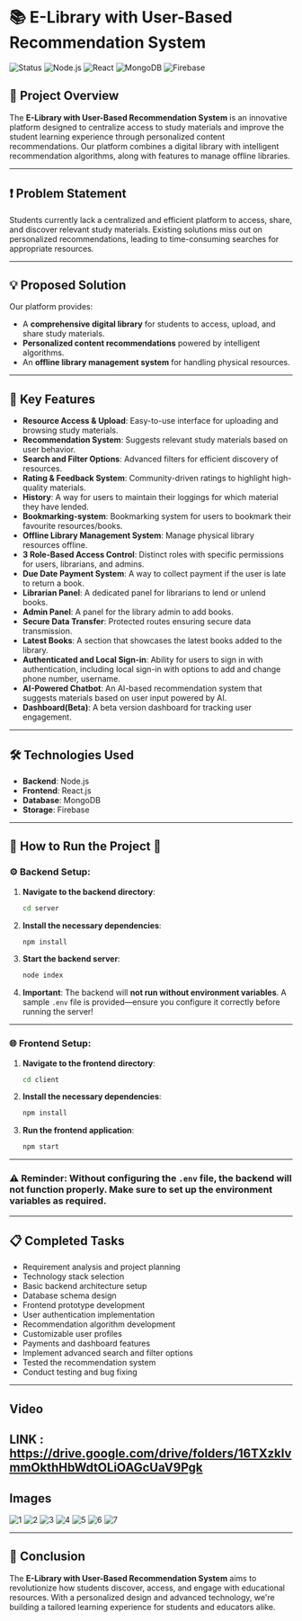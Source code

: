 # 📚 E-Library with User-Based Recommendation System

![Status](https://img.shields.io/badge/Status-In%20Progress-blue?style=flat)
![Node.js](https://img.shields.io/badge/Backend-Node.js-green?style=flat&logo=node.js)
![React](https://img.shields.io/badge/Frontend-React.js-blue?style=flat&logo=react)
![MongoDB](https://img.shields.io/badge/Database-MongoDB-green?style=flat&logo=mongodb)
![Firebase](https://img.shields.io/badge/Storage-Firebase-orange?style=flat&logo=firebase)

## 🚀 Project Overview

The **E-Library with User-Based Recommendation System** is an innovative platform designed to centralize access to study materials and improve the student learning experience through personalized content recommendations. Our platform combines a digital library with intelligent recommendation algorithms, along with features to manage offline libraries.

---

## ❗ Problem Statement

Students currently lack a centralized and efficient platform to access, share, and discover relevant study materials. Existing solutions miss out on personalized recommendations, leading to time-consuming searches for appropriate resources.

---

## 💡 Proposed Solution

Our platform provides:
- A **comprehensive digital library** for students to access, upload, and share study materials.
- **Personalized content recommendations** powered by intelligent algorithms.
- An **offline library management system** for handling physical resources.

---

## 🌟 Key Features

- **Resource Access & Upload**: Easy-to-use interface for uploading and browsing study materials.
- **Recommendation System**: Suggests relevant study materials based on user behavior.
- **Search and Filter Options**: Advanced filters for efficient discovery of resources.
- **Rating & Feedback System**: Community-driven ratings to highlight high-quality materials.
- **History**: A way for users to maintain their loggings for which material they have lended.
- **Bookmarking-system**: Bookmarking system for users to bookmark their favourite resources/books.
- **Offline Library Management System**: Manage physical library resources offline.
- **3 Role-Based Access Control**: Distinct roles with specific permissions for users, librarians, and admins.
- **Due Date Payment System**: A way to collect payment if the user is late to return a book.
- **Librarian Panel**: A dedicated panel for librarians to lend or unlend books.
- **Admin Panel**: A panel for the library admin to add books.
- **Secure Data Transfer**: Protected routes ensuring secure data transmission.
- **Latest Books**: A section that showcases the latest books added to the library.
- **Authenticated and Local Sign-in**: Ability for users to sign in with authentication, including local sign-in with options to add and change phone number, username.
- **AI-Powered Chatbot**: An AI-based recommendation system that suggests materials based on user input powered by AI.
- **Dashboard(Beta)**: A beta version dashboard for tracking user engagement.

---

## 🛠️ Technologies Used

- **Backend**: Node.js
- **Frontend**: React.js
- **Database**: MongoDB
- **Storage**: Firebase

---

## 🚨 **How to Run the Project** 🚨

### ⚙️ **Backend Setup**:

1. **Navigate to the backend directory**:
   ```bash
   cd server
   ```
2. **Install the necessary dependencies**:
   ```bash
   npm install
   ```
3. **Start the backend server**:
   ```bash
   node index
   ```
4. **Important**: The backend will **not run without environment variables**. A sample `.env` file is provided—ensure you configure it correctly before running the server!

---

### 🌐 **Frontend Setup**:

1. **Navigate to the frontend directory**:
   ```bash
   cd client
   ```
2. **Install the necessary dependencies**:
   ```bash
   npm install
   ```
3. **Run the frontend application**:
   ```bash
   npm start
   ```

---

### ⚠️ **Reminder**: Without configuring the `.env` file, the backend will **not function** properly. Make sure to set up the environment variables as required.

---

## 📋 Completed Tasks

- Requirement analysis and project planning
- Technology stack selection
- Basic backend architecture setup
- Database schema design
- Frontend prototype development
- User authentication implementation
- Recommendation algorithm development
- Customizable user profiles
- Payments and dashboard features
- Implement advanced search and filter options
- Tested the recommendation system
- Conduct testing and bug fixing

---
## Video
LINK : https://drive.google.com/drive/folders/16TXzkIvmmOkthHbWdtOLiOAGcUaV9Pgk
---
## Images
![1](https://firebasestorage.googleapis.com/v0/b/tictechtoe-bb576.appspot.com/o/Screenshot-2024-09-29-at-3.11.21-PM.avif?alt=media&token=70312fee-d8b4-4d7b-9c38-52183d7e0049)
![2](https://firebasestorage.googleapis.com/v0/b/tictechtoe-bb576.appspot.com/o/Screenshot%202024-09-29%20at%203.21.48%E2%80%AFPM.png?alt=media&token=53b43632-fec2-44db-99b6-9b80d5ddf805)
![3](https://firebasestorage.googleapis.com/v0/b/tictechtoe-bb576.appspot.com/o/Screenshot%202024-09-29%20at%203.20.23%E2%80%AFPM.png?alt=media&token=676c9399-9e9c-4180-965a-d9d225035f77)
![4](https://firebasestorage.googleapis.com/v0/b/tictechtoe-bb576.appspot.com/o/Screenshot%202024-09-29%20at%203.18.55%E2%80%AFPM.png?alt=media&token=81a4cb1c-4638-426e-9ade-2d557d155397)
![5](https://firebasestorage.googleapis.com/v0/b/tictechtoe-bb576.appspot.com/o/Screenshot%202024-09-29%20at%203.16.43%E2%80%AFPM.png?alt=media&token=9e9129cc-8dbb-4d74-a68d-1916420ab5a2)
![6](https://firebasestorage.googleapis.com/v0/b/tictechtoe-bb576.appspot.com/o/Screenshot%202024-09-29%20at%203.15.01%E2%80%AFPM.png?alt=media&token=a51eb165-a36d-456c-9614-28152b7b0835)
![7](https://firebasestorage.googleapis.com/v0/b/tictechtoe-bb576.appspot.com/o/Screenshot%202024-09-29%20at%203.29.09%E2%80%AFPM.png?alt=media&token=b3020018-f1d7-4466-8fcb-17bff7ad0de8)

---

## 🏁 Conclusion

The **E-Library with User-Based Recommendation System** aims to revolutionize how students discover, access, and engage with educational resources. With a personalized design and advanced technology, we're building a tailored learning experience for students and educators alike.
